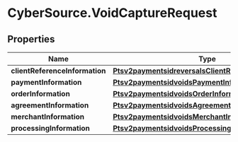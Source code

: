 # CyberSource.VoidCaptureRequest

## Properties
Name | Type | Description | Notes
------------ | ------------- | ------------- | -------------
**clientReferenceInformation** | [**Ptsv2paymentsidreversalsClientReferenceInformation**](Ptsv2paymentsidreversalsClientReferenceInformation.md) |  | [optional] 
**paymentInformation** | [**Ptsv2paymentsidvoidsPaymentInformation**](Ptsv2paymentsidvoidsPaymentInformation.md) |  | [optional] 
**orderInformation** | [**Ptsv2paymentsidvoidsOrderInformation**](Ptsv2paymentsidvoidsOrderInformation.md) |  | [optional] 
**agreementInformation** | [**Ptsv2paymentsidvoidsAgreementInformation**](Ptsv2paymentsidvoidsAgreementInformation.md) |  | [optional] 
**merchantInformation** | [**Ptsv2paymentsidvoidsMerchantInformation**](Ptsv2paymentsidvoidsMerchantInformation.md) |  | [optional] 
**processingInformation** | [**Ptsv2paymentsidvoidsProcessingInformation**](Ptsv2paymentsidvoidsProcessingInformation.md) |  | [optional] 


